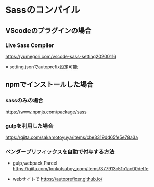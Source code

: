 # Sassのコンパイル

## VScodeのプラグインの場合

### Live Sass Complier
https://yumegori.com/vscode-sass-setting20200116

※ setting.jsonでautoprefix設定可能


## npmでインストールした場合

### sassのみの場合
https://www.npmjs.com/package/sass

### gulpを利用した場合
https://qiita.com/sakamotoyuya/items/cbe3319dd65fe5e78a3a

### ベンダープリフィックスを自動で付与する方法
- gulp,webpack,Parcel
https://qiita.com/tonkotsuboy_com/items/377913c51b1ac00deffe

- webサイトで
https://autoprefixer.github.io/